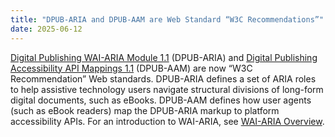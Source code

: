 ```yaml
---
title: "DPUB-ARIA and DPUB-AAM are Web Standard “W3C Recommendations”"
date: 2025-06-12
---
```


[Digital Publishing WAI-ARIA Module 1.1](https://www.w3.org/TR/dpub-aria-1.1/) (DPUB-ARIA) and [Digital Publishing Accessibility API Mappings 1.1](https://www.w3.org/TR/dpub-aam-1.1/) (DPUB-AAM) are now “W3C Recommendation” Web standards. DPUB-ARIA defines a set of ARIA roles to help assistive technology users navigate structural divisions of long-form digital documents, such as eBooks. DPUB-AAM defines how user agents (such as eBook readers) map the DPUB-ARIA markup to platform accessibility APIs. For an introduction to WAI-ARIA, see [WAI-ARIA Overview](https://www.w3.org/WAI/standards-guidelines/aria/).
